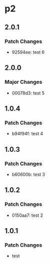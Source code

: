# p2

## 2.0.1

### Patch Changes

- 92594ee: test 6

## 2.0.0

### Major Changes

- 00078d3: test 5

## 1.0.4

### Patch Changes

- b94f94f: test 4

## 1.0.3

### Patch Changes

- b60600b: test 3

## 1.0.2

### Patch Changes

- 0150aa7: test 2

## 1.0.1

### Patch Changes

- test
